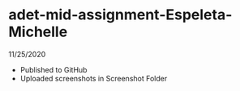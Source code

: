 # adet-mid-assignment-Espeleta-Michelle
11/25/2020
- Published to GitHub
- Uploaded screenshots in Screenshot Folder
